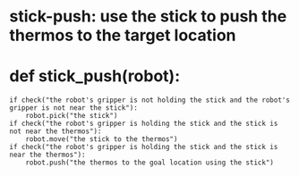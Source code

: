 # stick-push: use the stick to push the thermos to the target location
# def stick_push(robot):
    if check("the robot's gripper is not holding the stick and the robot's gripper is not near the stick"):
        robot.pick("the stick")
    if check("the robot's gripper is holding the stick and the stick is not near the thermos"):
        robot.move("the stick to the thermos")
    if check("the robot's gripper is holding the stick and the stick is near the thermos"):
        robot.push("the thermos to the goal location using the stick")